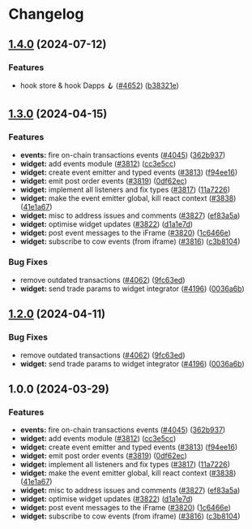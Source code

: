 # Changelog

## [1.4.0](https://github.com/cowprotocol/cowswap/compare/events-v1.3.0...events-v1.4.0) (2024-07-12)


### Features

* hook store & hook Dapps 🪝 ([#4652](https://github.com/cowprotocol/cowswap/issues/4652)) ([b38321e](https://github.com/cowprotocol/cowswap/commit/b38321e0665e1ad5f0633868f8934128601ad313))

## [1.3.0](https://github.com/cowprotocol/cowswap/compare/events-v1.2.0...events-v1.3.0) (2024-04-15)


### Features

* **events:** fire on-chain transactions events ([#4045](https://github.com/cowprotocol/cowswap/issues/4045)) ([362b937](https://github.com/cowprotocol/cowswap/commit/362b9371e8d0ad09ea5501e5a58608c28eb5cf43))
* **widget:** add events module ([#3812](https://github.com/cowprotocol/cowswap/issues/3812)) ([cc3e5cc](https://github.com/cowprotocol/cowswap/commit/cc3e5ccc4c08e3e8178f4163b94ba9a0b40d349f))
* **widget:** create event emitter and typed events ([#3813](https://github.com/cowprotocol/cowswap/issues/3813)) ([f94ee16](https://github.com/cowprotocol/cowswap/commit/f94ee16167c75958f298021dad2a4e0129807ce5))
* **widget:** emit post order events ([#3819](https://github.com/cowprotocol/cowswap/issues/3819)) ([0df62ec](https://github.com/cowprotocol/cowswap/commit/0df62ec3679da1841e07f85292a5de5faab74cab))
* **widget:** implement all listeners and fix types ([#3817](https://github.com/cowprotocol/cowswap/issues/3817)) ([11a7226](https://github.com/cowprotocol/cowswap/commit/11a7226a5d3811139e784fe668ee2eebf2167a38))
* **widget:** make the event emitter global, kill react context ([#3838](https://github.com/cowprotocol/cowswap/issues/3838)) ([41e1a67](https://github.com/cowprotocol/cowswap/commit/41e1a67a74b8a26b3a02259c3fd4f88cf800d1e1))
* **widget:** misc to address issues and comments ([#3827](https://github.com/cowprotocol/cowswap/issues/3827)) ([ef83a5a](https://github.com/cowprotocol/cowswap/commit/ef83a5ad520d072ebf4f2cccde5fcfd0c1d88cd2))
* **widget:** optimise widget updates ([#3822](https://github.com/cowprotocol/cowswap/issues/3822)) ([d1a1e7d](https://github.com/cowprotocol/cowswap/commit/d1a1e7d05a1fed94dece9afbbc65f43af1a4f748))
* **widget:** post event messages to the iFrame ([#3820](https://github.com/cowprotocol/cowswap/issues/3820)) ([1c6466e](https://github.com/cowprotocol/cowswap/commit/1c6466e1b692f339746107657ec1fcbcc8934f8d))
* **widget:** subscribe to cow events (from iframe) ([#3816](https://github.com/cowprotocol/cowswap/issues/3816)) ([c3b8104](https://github.com/cowprotocol/cowswap/commit/c3b810435a6e64b12d28aac12cf785eef52f6531))


### Bug Fixes

* remove outdated transactions ([#4062](https://github.com/cowprotocol/cowswap/issues/4062)) ([9fc63ed](https://github.com/cowprotocol/cowswap/commit/9fc63ed73b6b79f3df126b2f86ccdef3d2b817df))
* **widget:** send trade params to widget integrator ([#4196](https://github.com/cowprotocol/cowswap/issues/4196)) ([0036a6b](https://github.com/cowprotocol/cowswap/commit/0036a6b3cd8ac8015a4271ea3477232d1a4e180d))

## [1.2.0](https://github.com/cowprotocol/cowswap/compare/events-v1.0.0...events-v1.2.0) (2024-04-11)

### Bug Fixes

- remove outdated transactions ([#4062](https://github.com/cowprotocol/cowswap/issues/4062)) ([9fc63ed](https://github.com/cowprotocol/cowswap/commit/9fc63ed73b6b79f3df126b2f86ccdef3d2b817df))
- **widget:** send trade params to widget integrator ([#4196](https://github.com/cowprotocol/cowswap/issues/4196)) ([0036a6b](https://github.com/cowprotocol/cowswap/commit/0036a6b3cd8ac8015a4271ea3477232d1a4e180d))

## 1.0.0 (2024-03-29)

### Features

- **events:** fire on-chain transactions events ([#4045](https://github.com/cowprotocol/cowswap/issues/4045)) ([362b937](https://github.com/cowprotocol/cowswap/commit/362b9371e8d0ad09ea5501e5a58608c28eb5cf43))
- **widget:** add events module ([#3812](https://github.com/cowprotocol/cowswap/issues/3812)) ([cc3e5cc](https://github.com/cowprotocol/cowswap/commit/cc3e5ccc4c08e3e8178f4163b94ba9a0b40d349f))
- **widget:** create event emitter and typed events ([#3813](https://github.com/cowprotocol/cowswap/issues/3813)) ([f94ee16](https://github.com/cowprotocol/cowswap/commit/f94ee16167c75958f298021dad2a4e0129807ce5))
- **widget:** emit post order events ([#3819](https://github.com/cowprotocol/cowswap/issues/3819)) ([0df62ec](https://github.com/cowprotocol/cowswap/commit/0df62ec3679da1841e07f85292a5de5faab74cab))
- **widget:** implement all listeners and fix types ([#3817](https://github.com/cowprotocol/cowswap/issues/3817)) ([11a7226](https://github.com/cowprotocol/cowswap/commit/11a7226a5d3811139e784fe668ee2eebf2167a38))
- **widget:** make the event emitter global, kill react context ([#3838](https://github.com/cowprotocol/cowswap/issues/3838)) ([41e1a67](https://github.com/cowprotocol/cowswap/commit/41e1a67a74b8a26b3a02259c3fd4f88cf800d1e1))
- **widget:** misc to address issues and comments ([#3827](https://github.com/cowprotocol/cowswap/issues/3827)) ([ef83a5a](https://github.com/cowprotocol/cowswap/commit/ef83a5ad520d072ebf4f2cccde5fcfd0c1d88cd2))
- **widget:** optimise widget updates ([#3822](https://github.com/cowprotocol/cowswap/issues/3822)) ([d1a1e7d](https://github.com/cowprotocol/cowswap/commit/d1a1e7d05a1fed94dece9afbbc65f43af1a4f748))
- **widget:** post event messages to the iFrame ([#3820](https://github.com/cowprotocol/cowswap/issues/3820)) ([1c6466e](https://github.com/cowprotocol/cowswap/commit/1c6466e1b692f339746107657ec1fcbcc8934f8d))
- **widget:** subscribe to cow events (from iframe) ([#3816](https://github.com/cowprotocol/cowswap/issues/3816)) ([c3b8104](https://github.com/cowprotocol/cowswap/commit/c3b810435a6e64b12d28aac12cf785eef52f6531))
